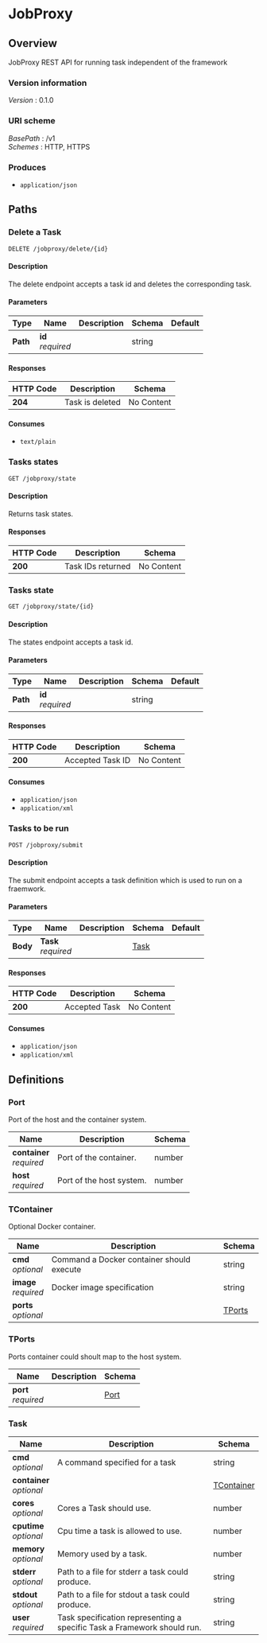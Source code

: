 # JobProxy


<a name="overview"></a>
## Overview
JobProxy REST API for running task independent of the framework


### Version information
*Version* : 0.1.0


### URI scheme
*BasePath* : /v1  
*Schemes* : HTTP, HTTPS


### Produces

* `application/json`




<a name="paths"></a>
## Paths

<a name="jobproxy-delete-id-delete"></a>
### Delete a Task
```
DELETE /jobproxy/delete/{id}
```


#### Description
The delete endpoint accepts a task id and deletes the corresponding task.


#### Parameters

|Type|Name|Description|Schema|Default|
|---|---|---|---|---|
|**Path**|**id**  <br>*required*||string||


#### Responses

|HTTP Code|Description|Schema|
|---|---|---|
|**204**|Task is deleted|No Content|


#### Consumes

* `text/plain`


<a name="jobproxy-state-get"></a>
### Tasks states
```
GET /jobproxy/state
```


#### Description
Returns task states.


#### Responses

|HTTP Code|Description|Schema|
|---|---|---|
|**200**|Task IDs returned|No Content|


<a name="jobproxy-state-id-get"></a>
### Tasks state
```
GET /jobproxy/state/{id}
```


#### Description
The states endpoint accepts a task id.


#### Parameters

|Type|Name|Description|Schema|Default|
|---|---|---|---|---|
|**Path**|**id**  <br>*required*||string||


#### Responses

|HTTP Code|Description|Schema|
|---|---|---|
|**200**|Accepted Task ID|No Content|


#### Consumes

* `application/json`
* `application/xml`


<a name="jobproxy-submit-post"></a>
### Tasks to be run
```
POST /jobproxy/submit
```


#### Description
The submit endpoint accepts a task definition which is used to run
on a fraemwork.


#### Parameters

|Type|Name|Description|Schema|Default|
|---|---|---|---|---|
|**Body**|**Task**  <br>*required*||[Task](#task)||


#### Responses

|HTTP Code|Description|Schema|
|---|---|---|
|**200**|Accepted Task|No Content|


#### Consumes

* `application/json`
* `application/xml`




<a name="definitions"></a>
## Definitions

<a name="port"></a>
### Port
Port of the host and the container system.


|Name|Description|Schema|
|---|---|---|
|**container**  <br>*required*|Port of the container.|number|
|**host**  <br>*required*|Port of the host system.|number|


<a name="tcontainer"></a>
### TContainer
Optional Docker container.


|Name|Description|Schema|
|---|---|---|
|**cmd**  <br>*optional*|Command a Docker container should execute|string|
|**image**  <br>*required*|Docker image specification|string|
|**ports**  <br>*optional*||[TPorts](#tports)|


<a name="tports"></a>
### TPorts
Ports container could shoult map to the host system.


|Name|Description|Schema|
|---|---|---|
|**port**  <br>*required*||[Port](#port)|


<a name="task"></a>
### Task

|Name|Description|Schema|
|---|---|---|
|**cmd**  <br>*optional*|A command specified for a task|string|
|**container**  <br>*optional*||[TContainer](#tcontainer)|
|**cores**  <br>*optional*|Cores a Task should use.|number|
|**cputime**  <br>*optional*|Cpu time a task is allowed to use.|number|
|**memory**  <br>*optional*|Memory used by a task.|number|
|**stderr**  <br>*optional*|Path to a file for stderr a task could produce.|string|
|**stdout**  <br>*optional*|Path to a file for stdout a task could produce.|string|
|**user**  <br>*required*|Task specification representing a specific Task a Framework should run.|string|





